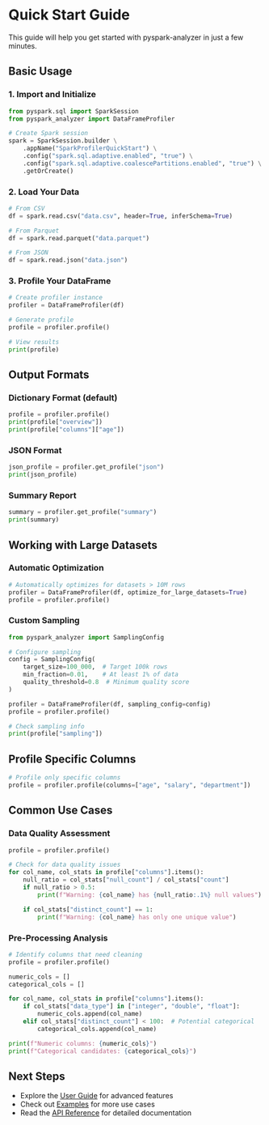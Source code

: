 # Quick Start Guide

This guide will help you get started with pyspark-analyzer in just a few minutes.

## Basic Usage

### 1. Import and Initialize

```python
from pyspark.sql import SparkSession
from pyspark_analyzer import DataFrameProfiler

# Create Spark session
spark = SparkSession.builder \
    .appName("SparkProfilerQuickStart") \
    .config("spark.sql.adaptive.enabled", "true") \
    .config("spark.sql.adaptive.coalescePartitions.enabled", "true") \
    .getOrCreate()
```

### 2. Load Your Data

```python
# From CSV
df = spark.read.csv("data.csv", header=True, inferSchema=True)

# From Parquet
df = spark.read.parquet("data.parquet")

# From JSON
df = spark.read.json("data.json")
```

### 3. Profile Your DataFrame

```python
# Create profiler instance
profiler = DataFrameProfiler(df)

# Generate profile
profile = profiler.profile()

# View results
print(profile)
```

## Output Formats

### Dictionary Format (default)

```python
profile = profiler.profile()
print(profile["overview"])
print(profile["columns"]["age"])
```

### JSON Format

```python
json_profile = profiler.get_profile("json")
print(json_profile)
```

### Summary Report

```python
summary = profiler.get_profile("summary")
print(summary)
```

## Working with Large Datasets

### Automatic Optimization

```python
# Automatically optimizes for datasets > 10M rows
profiler = DataFrameProfiler(df, optimize_for_large_datasets=True)
profile = profiler.profile()
```

### Custom Sampling

```python
from pyspark_analyzer import SamplingConfig

# Configure sampling
config = SamplingConfig(
    target_size=100_000,  # Target 100k rows
    min_fraction=0.01,    # At least 1% of data
    quality_threshold=0.8  # Minimum quality score
)

profiler = DataFrameProfiler(df, sampling_config=config)
profile = profiler.profile()

# Check sampling info
print(profile["sampling"])
```

## Profile Specific Columns

```python
# Profile only specific columns
profile = profiler.profile(columns=["age", "salary", "department"])
```

## Common Use Cases

### Data Quality Assessment

```python
profile = profiler.profile()

# Check for data quality issues
for col_name, col_stats in profile["columns"].items():
    null_ratio = col_stats["null_count"] / col_stats["count"]
    if null_ratio > 0.5:
        print(f"Warning: {col_name} has {null_ratio:.1%} null values")

    if col_stats["distinct_count"] == 1:
        print(f"Warning: {col_name} has only one unique value")
```

### Pre-Processing Analysis

```python
# Identify columns that need cleaning
profile = profiler.profile()

numeric_cols = []
categorical_cols = []

for col_name, col_stats in profile["columns"].items():
    if col_stats["data_type"] in ["integer", "double", "float"]:
        numeric_cols.append(col_name)
    elif col_stats["distinct_count"] < 100:  # Potential categorical
        categorical_cols.append(col_name)

print(f"Numeric columns: {numeric_cols}")
print(f"Categorical candidates: {categorical_cols}")
```

## Next Steps

- Explore the [User Guide](user_guide.md) for advanced features
- Check out [Examples](examples.md) for more use cases
- Read the [API Reference](api_reference.rst) for detailed documentation
